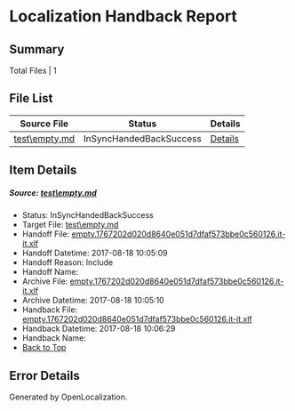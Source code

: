 # <a name='report-top'></a> Localization Handback Report

## Summary
 Total Files | 1

## File List
 Source File | Status | Details 
 ----------- | ------ | ------- 
 [test\empty.md](https://github.com/OpenLocalizationOrg/PowerShell-Docs/blob/1cc7082ffc28d8c0370b5cdc0eb435eb557a30d7/test/empty.md) | InSyncHandedBackSuccess | [Details](#69cc42589c74f7a2100c1ba6e33dd1b2157c741e62)

## Item Details
##### <a name='69cc42589c74f7a2100c1ba6e33dd1b2157c741e62'></a> Source: [test\empty.md](https://github.com/OpenLocalizationOrg/PowerShell-Docs/blob/1cc7082ffc28d8c0370b5cdc0eb435eb557a30d7/test/empty.md)
* Status: InSyncHandedBackSuccess
* Target File: [test\empty.md](https://github.com/OpenLocalizationOrg/PowerShell-Docs.it-it/blob/8023134920743a86ce3e8629cace0b84e4ef92e4/test/empty.md)
* Handoff File: [empty.1767202d020d8640e051d7dfaf573bbe0c560126.it-it.xlf](https://github.com/OpenLocalizationOrg/PowerShell-Docs.handoff/blob/98b188875b12353fa7a04e271366f0b84a846fea/ol-handoff/OpenLocalizationOrg/PowerShell-Docs.it-it/live/empty.1767202d020d8640e051d7dfaf573bbe0c560126.it-it.xlf)
* Handoff Datetime: 2017-08-18 10:05:09
* Handoff Reason: Include
* Handoff Name: 
* Archive File: [empty.1767202d020d8640e051d7dfaf573bbe0c560126.it-it.xlf](https://github.com/OpenLocalizationOrg/PowerShell-Docs.handoff/blob/588279bfcbe021a5e760b9467b0b027cec48e394/ol-archive/OpenLocalizationOrg/PowerShell-Docs.it-it/live/empty.1767202d020d8640e051d7dfaf573bbe0c560126.it-it.xlf)
* Archive Datetime: 2017-08-18 10:05:10
* Handback File: [empty.1767202d020d8640e051d7dfaf573bbe0c560126.it-it.xlf](https://github.com/OpenLocalizationOrg/PowerShell-Docs.handback/blob/a47b22c5ca4eb79c6722deae3a519a96b6812881/ol-handback/OpenLocalizationOrg/PowerShell-Docs.it-it/live/empty.1767202d020d8640e051d7dfaf573bbe0c560126.it-it.xlf)
* Handback Datetime: 2017-08-18 10:06:29
* Handback Name: 
* [Back to Top](#report-top)


## Error Details

Generated by OpenLocalization.
